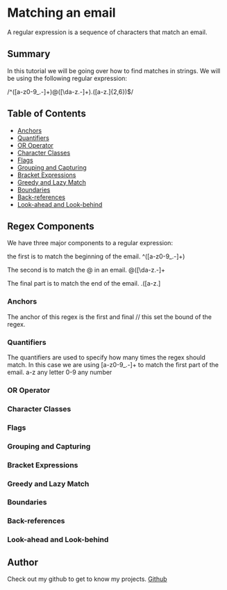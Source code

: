 # Matching an email

A regular expression is a sequence of characters that match an email.

## Summary
In this tutorial we will be going over how to find matches in strings. We will be using the following regular expression:

/^([a-z0-9_\.-]+)@([\da-z\.-]+)\.([a-z\.]{2,6})$/

## Table of Contents

- [Anchors](#anchors)
- [Quantifiers](#quantifiers)
- [OR Operator](#or-operator)
- [Character Classes](#character-classes)
- [Flags](#flags)
- [Grouping and Capturing](#grouping-and-capturing)
- [Bracket Expressions](#bracket-expressions)
- [Greedy and Lazy Match](#greedy-and-lazy-match)
- [Boundaries](#boundaries)
- [Back-references](#back-references)
- [Look-ahead and Look-behind](#look-ahead-and-look-behind)

## Regex Components
We have three major components to a regular expression:

the first is to match the beginning of the email. 
^([a-z0-9_\.-]+)

The second is to match the @ in an email. 
@([\da-z\.-]+

The final part is to match the end of the email.
.([a-z\.]
### Anchors
The anchor of this regex is the first and final // this set the bound of the regex.

### Quantifiers
The quantifiers are used to specify how many times the regex should match.
In this case we are using [a-z0-9_\.-]+ to match the first part of the email. a-z any letter 0-9 any number 

### OR Operator

### Character Classes

### Flags

### Grouping and Capturing

### Bracket Expressions

### Greedy and Lazy Match

### Boundaries

### Back-references

### Look-ahead and Look-behind

## Author

Check out my github to get to know my projects. <a href="https://github.com/megwatson88"> Github </a>
